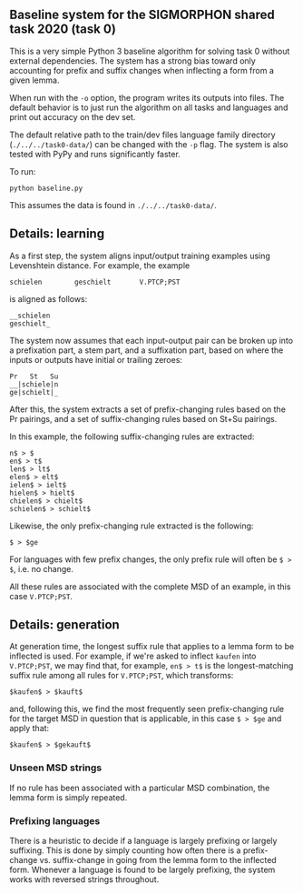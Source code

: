 ## Baseline system for the SIGMORPHON shared task 2020 (task 0)


This is a very simple Python 3 baseline algorithm for solving task 0 without external dependencies. The system has a strong bias toward only accounting for prefix and suffix changes when inflecting a form from a given lemma.

When run with the `-o` option, the program writes its outputs into files.  The default behavior is to just run the algorithm on all tasks and languages and print out accuracy on the dev set.

The default relative path to the train/dev files language family directory (`./../../task0-data/`) can be changed with the `-p` flag. The system is also tested with PyPy and runs significantly faster.

To run:

```
python baseline.py
```

This assumes the data is found in `./../../task0-data/`.

## Details: learning

As a first step, the system aligns input/output training examples using Levenshtein distance.  For example, the example

```
schielen        geschielt       V.PTCP;PST
```

is aligned as follows:

```
__schielen
geschielt_
```

The system now assumes that each input-output pair can be broken up into a prefixation part, a stem part, and a suffixation part, based on where the inputs or outputs have initial or trailing zeroes:

```
Pr   St   Su
__|schiele|n
ge|schielt|_
```

After this, the system extracts a set of prefix-changing rules based on the Pr pairings, and a set of suffix-changing rules based on St+Su pairings.

In this example, the following suffix-changing rules are extracted:

```
n$ > $
en$ > t$
len$ > lt$
elen$ > elt$
ielen$ > ielt$
hielen$ > hielt$
chielen$ > chielt$
schielen$ > schielt$
```

Likewise, the only prefix-changing rule extracted is the following:

```
$ > $ge
```

For languages with few prefix changes, the only prefix rule will often be `$ > $`, i.e. no change.

All these rules are associated with the complete MSD of an example, in this case `V.PTCP;PST`.

## Details: generation

At generation time, the longest suffix rule that applies to a lemma form to be inflected is used.  For example, if we're asked to inflect `kaufen` into `V.PTCP;PST`, we may find that, for example, `en$ > t$` is the longest-matching suffix rule among all rules for `V.PTCP;PST`, which transforms:

```
$kaufen$ > $kauft$
```

and, following this, we find the most frequently seen prefix-changing rule for the target MSD in question that is applicable, in this case `$ > $ge` and apply that:

```
$kaufen$ > $gekauft$
```

### Unseen MSD strings

If no rule has been associated with a particular MSD combination, the lemma form is simply repeated.

### Prefixing languages

There is a heuristic to decide if a language is largely prefixing or largely suffixing.  This is done by simply counting how often there is a prefix-change vs. suffix-change in going from the lemma form to the inflected form.  Whenever a language is found to be largely prefixing, the system works with reversed strings throughout.

